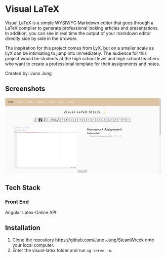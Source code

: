 # Visual LaTeX

Visual LaTeX is a simple WYSIWYG Markdown editor that goes through a LaTeX compiler to generate professional looking articles and presentations. In addition, you can see in real time the output of your markdown editor directly side by side in the browser. 

The inspiration for this project comes from LyX, but on a smaller scale as LyX can be intimiating to jump into immediately. The audience for this project would be students at the high school level and high school teachers who want to create a professional template for their assignments and notes.

Created by: Juno Jung

## Screenshots

![Visual LaTeX](/assets/Visual-LaTeX.png?raw=true "Visual LaTeX")

## Tech Stack

### Front End

Angular
Latex-Online API

## Installation

1. Clone the repository https://github.com/Juno-Jung/SteamWreck onto your local computer.
2. Enter the visual-latex folder and run <code>ng serve -o</code>.
